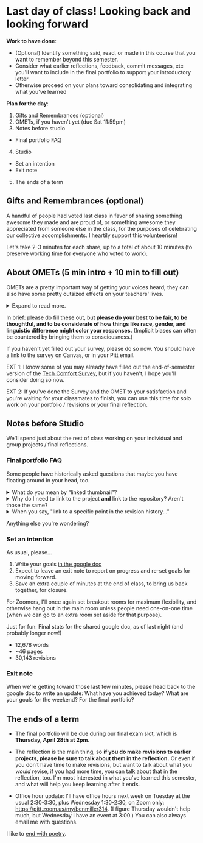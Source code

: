 # Last day of class! Looking back and looking forward

**Work to have done**:

* (Optional) Identify something said, read, or made in this course that you want to remember beyond this semester.
* Consider what earlier reflections,  feedback, commit messages, etc you'll want to include in the final portfolio to support your introductory letter
* Otherwise proceed on your plans toward consolidating and integrating what you've learned

**Plan for the day**:

1. Gifts and Remembrances (optional)
2. OMETs, if you haven't yet (due Sat 11:59pm)
3. Notes before studio
  - Final portfolio FAQ
4. Studio
  - Set an intention
  - Exit note
5. The ends of a term


## Gifts and Remembrances (optional)
A handful of people had voted last class in favor of sharing something awesome they made and are proud of, or something awesome they appreciated from someone else in the class, for the purposes of celebrating our collective accomplishments. I heartily support this volunteerism!

Let's take 2-3 minutes for each share, up to a total of about 10 minutes (to preserve working time for everyone who voted to work).

## About OMETs (5 min intro + 10 min to fill out)

OMETs are a pretty important way of getting your voices heard; they can also have some pretty outsized effects on your teachers' lives.

<details><summary>Expand to read more.</summary>

I know some of you have already turned in your surveys for the Office of Measurement and Evaluation of Teaching (yep, that's what OMET stands for). If so, you can feel free to work on your own projects, though I hope what I'm about to say is still useful information.

Actually, I hope you all know this stuff already, but my experience has been otherwise, so I try to say it in every class:

<div class="alert alert-info">
These evaluations of teaching serve multiple purposes, and go to multiple audiences:
<ul>
<li>They'll go to my program director, to help determine if I should keep teaching this course; <!-- for adjuncts, that may make the difference in whether they get renewed again at all --></li>
<li>they'll become part of my portfolio application for tenure, read by other faculty inside and outside my department; <!-- again: renewal. also: promotion --></li>
<li>and, after grades are turned in, they'll go to me, so I can use them to revise and update the course. For that purpose, I especially value the free responses. (I also added a few Likert questions that are particular to this section of the course.)</li>
</ul>
</div>

The same is true for all your professors. For adjunct professors, OMET reviews may make the difference in whether they get renewed again at all.

So the OMETs are, as I said above, a pretty important way of getting your voices heard, which is a good thing; on the other hand, they can also powerfully affect hiring, especially for women, immigrants, and people of color.
</details>

In brief: please do fill these out, but <strong>please do your best to be fair, to be thoughtful, and to be considerate of how things like race, gender, and linguistic difference might color your responses.</strong> (Implicit biases can often be countered by bringing them to consciousness.)

<div class="alert alert-success">
If you haven't yet filled out your survey, please do so now. You should have a link to the survey on Canvas, or in your Pitt email.</div>

EXT 1: I know some of you may already have filled out the end-of-semester version of the <a href="http://bit.ly/cdm-tech-comfort-redux">Tech Comfort Survey</a>, but if you haven't, I hope you'll consider doing so now.

EXT 2: If you've done the Survey and the OMET to your satisfaction and you're waiting for your classmates to finish, you can use this time for solo work on your portfolio / revisions or your final reflection.

<!-- <div class="alert alert-white">
I'll turn off the Zoom recording and absent myself for a bit in a breakout room, just in case you want to talk amongst yourselves. Figure it'll take around 10 minutes? I'll monitor the completion rate to know when it's safe for me to come back. Or come find me if everyone's done.
</div> -->

## Notes before Studio

We'll spend just about the rest of class working on your individual and group projects / final reflections.

### Final portfolio FAQ

Some people have historically asked  questions that maybe you have floating around in your head, too.

<details><summary>What do you mean by “linked thumbnail”?</summary>

<p>All I mean by <em>thumbnail</em> is a small picture; all I mean by <em>linked</em> is that it should be clickable, a hyperlink.</p>

<p>As you know from previous reflections, you can upload an image into your post on the Issue Queue just by dragging and dropping the file, which will generate some markup like this:</p>

<div class="language-markdown highlighter-rouge"><div class="highlight"><pre class="highlight"><code><span class="p">![</span><span class="nv">name-of-file.png</span><span class="p">](</span><span class="sx">https://somecrazylongURLthatGitHubauto-generates</span><span class="p">)</span>
</code></pre></div></div>

<p>If you want the image to link directly to your repository for that project, you would add another layer of markup, using the structure <code class="language-plaintext highlighter-rouge">[anchor](URL)</code>. So in this case, because the anchor is that whole long thing GitHub generated after the drag-and-drop, you’d link like this:</p>

<div class="language-markdown highlighter-rouge"><div class="highlight"><pre class="highlight"><code><span class="p">[</span><span class="nv">![name-of-file.png</span><span class="p">](</span><span class="sx">https://somecrazylongURLthatGitHubauto-generates</span><span class="p">)</span>](https://github.com/username/repo)
</code></pre></div></div>

<p>Note the double closing in the middle: close-parenthesis, close-bracket.</p>

<p>If that’s too annoying, you can also just paste the regular link underneath the image, like this:</p>

<pre><code class="language-Markdown">**Soundscape thumbnail:**

![name-of-file.png](https://somecrazylongURLthatGitHubauto-generates]

[Link to soundscape file](https://github.com/username/repo/blob/master/name-of-playable-file.mp3)
[Link to soundscape repository](https://github.com/username/repo)
</code></pre>
</details>
<details><summary>Why do I need to link to the project <strong>and</strong> link to the repository? Aren't those the same?</summary>
<p>The project link should take us to the final, rendered version: the "flat" export, or the home page of the website. This is to avoid any potential confusion in your file structure, where it might be unclear which version is really the final one. So click through to the actual file in your repo, and then grab <em>that</em>URL.</p>
<p>That said, I also want to have easy access to the repository as a whole, so I can look at things like the README, credits, commit history, etc.</p>
</details>
<details><summary>When you say, "link to a specific point in the revision history..."</summary>
<p><strong>When I ask you to link to a specific point in the revision history</strong>, i.e. for an earlier draft, you can follow the same setup as above. That is, you can use the structure <code class="language-plaintext highlighter-rouge">[anchor](URL)</code>.</p>
<p>But instead of getting the URL of the repo as a whole, <em>click through to the commit history, like you did for workshop, and grab the URL of the commit</em> that represents that past moment you want to compare to the present.</p>

<p>Hope that clarifies things!</p>

</details>

Anything else you're wondering?


### Set an intention

As usual, please...

1. Write your goals [in the google doc](http://bit.ly/cdm{{site.course.slugterm}}-notes#heading=h.1tqhsvrbsrr2)
2. Expect to leave an exit note to report on progress and re-set goals for moving forward.
3. Save an extra couple of minutes at the end of class, to bring us back together, for closure.

For Zoomers, I'll once again set breakout rooms for maximum flexibility, and otherwise hang out in the main room unless people need one-on-one time (when we can go to an extra room set aside for that purpose).

Just for fun: Final stats for the shared google doc, as of last night (and probably longer now!)
* 12,678 words
* ~46 pages
* 30,143 revisions


### Exit note

When we're getting toward those last few minutes, please head back to the google doc to write an update: What have you achieved today? What are your goals for the weekend? For the final portfolio?

## The ends of a term

* The final portfolio will be due during our final exam slot, which is **Thursday, April 28th at 2pm**.
* The reflection is the main thing, so **if you do make revisions to earlier projects, please be sure to talk about them in the reflection.** Or even if you don’t have time to make revisions, but want to talk about what you _would_ revise, if you had more time, you can talk about that in the reflection, too. I'm most interested in what you've learned this semester, and what will help you keep learning after it ends.

* Office hour update: I'll have office hours next week on Tuesday at the usual 2:30-3:30, plus Wednesday 1:30-2:30, on Zoom only: https://pitt.zoom.us/my/benmiller314. (I figure Thursday wouldn't help much, but Wednesday I have an event at 3:00.) You can also always email me with questions.

<div class="alert alert-white">I like to <a href="https://www.poetryfoundation.org/poems/47785/at-the-san-francisco-airport">end with poetry</a>.</div>
